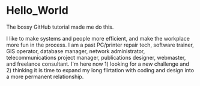# Hello_World
The bossy GitHub tutorial made me do this. 

I like to make systems and people more efficient, and make the workplace more fun in the process. I am a past PC/printer repair tech, software trainer, GIS operator, database manager, network administrator, telecommunications project manager, publications designer, webmaster, and freelance consultant. I'm here now 1) looking for a new challenge and 2) thinking it is time to expand my long flirtation with coding and design into a more permanent relationship. 
